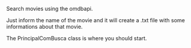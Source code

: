 Search movies using the omdbapi.

Just inform the name of the movie and it will create a .txt file with some informations about that movie.

The PrincipalComBusca class is where you should start.
